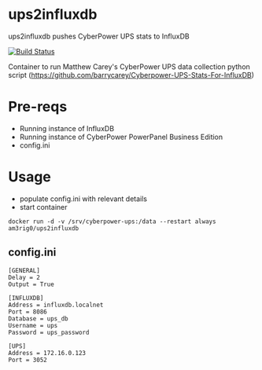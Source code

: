 # ups2influxdb
ups2influxdb pushes CyberPower UPS stats to InfluxDB

[![Build Status](https://travis-ci.org/am3rig0/ups2influxdb.svg?branch=master)](https://travis-ci.org/am3rig0/ups2influxdb)

Container to run Matthew Carey's CyberPower UPS data collection python script  (https://github.com/barrycarey/Cyberpower-UPS-Stats-For-InfluxDB)

Pre-reqs
======

- Running instance of InfluxDB
- Running instance of CyberPower PowerPanel Business Edition
- config.ini

Usage
======

- populate config.ini with relevant details
- start container

``` docker run -d -v /srv/cyberpower-ups:/data --restart always am3rig0/ups2influxdb ``` 

config.ini
------

``` 
[GENERAL]
Delay = 2
Output = True

[INFLUXDB]
Address = influxdb.localnet
Port = 8086
Database = ups_db
Username = ups
Password = ups_password

[UPS]
Address = 172.16.0.123
Port = 3052
```
